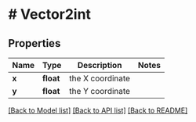 # # Vector2int

## Properties

Name | Type | Description | Notes
------------ | ------------- | ------------- | -------------
**x** | **float** | the X coordinate |
**y** | **float** | the Y coordinate |

[[Back to Model list]](../../README.md#models) [[Back to API list]](../../README.md#endpoints) [[Back to README]](../../README.md)
